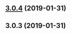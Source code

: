 ## [3.0.4](https://github.com/doomsower/whitewater/compare/@whitewater-guide/postgres-backup-s3@3.0.4...@whitewater-guide/postgres-backup-s3@3.0.4) (2019-01-31)

## 3.0.3 (2019-01-31)
